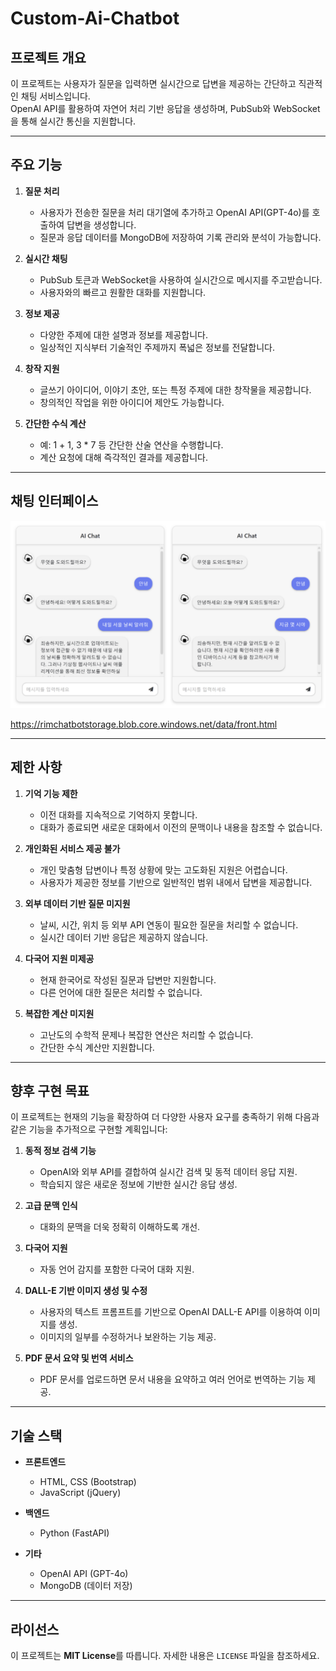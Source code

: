 # Custom-Ai-Chatbot


## 프로젝트 개요


이 프로젝트는 사용자가 질문을 입력하면 실시간으로 답변을 제공하는 간단하고 직관적인 채팅 서비스입니다.  
OpenAI API를 활용하여 자연어 처리 기반 응답을 생성하며, PubSub와 WebSocket을 통해 실시간 통신을 지원합니다.


---


## 주요 기능


1. **질문 처리**
   - 사용자가 전송한 질문을 처리 대기열에 추가하고 OpenAI API(GPT-4o)를 호출하여 답변을 생성합니다.   
   - 질문과 응답 데이터를 MongoDB에 저장하여 기록 관리와 분석이 가능합니다.

2. **실시간 채팅**
   - PubSub 토큰과 WebSocket을 사용하여 실시간으로 메시지를 주고받습니다.
   - 사용자와의 빠르고 원활한 대화를 지원합니다.

3. **정보 제공**
   - 다양한 주제에 대한 설명과 정보를 제공합니다.
   - 일상적인 지식부터 기술적인 주제까지 폭넓은 정보를 전달합니다.

4. **창작 지원**
   - 글쓰기 아이디어, 이야기 초안, 또는 특정 주제에 대한 창작물을 제공합니다.
   - 창의적인 작업을 위한 아이디어 제안도 가능합니다.

5. **간단한 수식 계산**
   - 예: 1 + 1, 3 * 7 등 간단한 산술 연산을 수행합니다.
   - 계산 요청에 대해 즉각적인 결과를 제공합니다.


---


## 채팅 인터페이스

![Chat UI Screenshot](image/chatbot.png)

<https://rimchatbotstorage.blob.core.windows.net/data/front.html>

---


## 제한 사항

1. **기억 기능 제한**
   - 이전 대화를 지속적으로 기억하지 못합니다.
   - 대화가 종료되면 새로운 대화에서 이전의 문맥이나 내용을 참조할 수 없습니다.

2. **개인화된 서비스 제공 불가**
   - 개인 맞춤형 답변이나 특정 상황에 맞는 고도화된 지원은 어렵습니다.
   - 사용자가 제공한 정보를 기반으로 일반적인 범위 내에서 답변을 제공합니다.

3. **외부 데이터 기반 질문 미지원**
   - 날씨, 시간, 위치 등 외부 API 연동이 필요한 질문을 처리할 수 없습니다.
   - 실시간 데이터 기반 응답은 제공하지 않습니다.

4. **다국어 지원 미제공**
   - 현재 한국어로 작성된 질문과 답변만 지원합니다.
   - 다른 언어에 대한 질문은 처리할 수 없습니다.

5. **복잡한 계산 미지원**
   - 고난도의 수학적 문제나 복잡한 연산은 처리할 수 없습니다.
   - 간단한 수식 계산만 지원합니다.


---


## 향후 구현 목표


이 프로젝트는 현재의 기능을 확장하여 더 다양한 사용자 요구를 충족하기 위해 다음과 같은 기능을 추가적으로 구현할 계획입니다:

1. **동적 정보 검색 기능**
   - OpenAI와 외부 API를 결합하여 실시간 검색 및 동적 데이터 응답 지원.
   - 학습되지 않은 새로운 정보에 기반한 실시간 응답 생성.

2. **고급 문맥 인식**
   - 대화의 문맥을 더욱 정확히 이해하도록 개선.

3. **다국어 지원**
   - 자동 언어 감지를 포함한 다국어 대화 지원.

4. **DALL-E 기반 이미지 생성 및 수정**
   - 사용자의 텍스트 프롬프트를 기반으로 OpenAI DALL-E API를 이용하여 이미지를 생성.
   - 이미지의 일부를 수정하거나 보완하는 기능 제공.

5. **PDF 문서 요약 및 번역 서비스**
   - PDF 문서를 업로드하면 문서 내용을 요약하고 여러 언어로 번역하는 기능 제공.


---


## 기술 스택


- **프론트엔드**
  - HTML, CSS (Bootstrap)
  - JavaScript (jQuery)

- **백엔드**
  - Python (FastAPI)

- **기타**
  - OpenAI API (GPT-4o)
  - MongoDB (데이터 저장)


---


## 라이선스

이 프로젝트는 **MIT License**를 따릅니다. 자세한 내용은 `LICENSE` 파일을 참조하세요.
